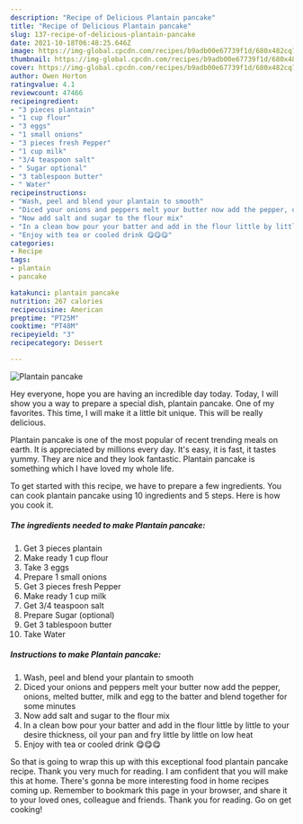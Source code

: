 ```yaml
---
description: "Recipe of Delicious Plantain pancake"
title: "Recipe of Delicious Plantain pancake"
slug: 137-recipe-of-delicious-plantain-pancake
date: 2021-10-18T06:48:25.646Z
image: https://img-global.cpcdn.com/recipes/b9adb00e67739f1d/680x482cq70/plantain-pancake-recipe-main-photo.jpg
thumbnail: https://img-global.cpcdn.com/recipes/b9adb00e67739f1d/680x482cq70/plantain-pancake-recipe-main-photo.jpg
cover: https://img-global.cpcdn.com/recipes/b9adb00e67739f1d/680x482cq70/plantain-pancake-recipe-main-photo.jpg
author: Owen Horton
ratingvalue: 4.1
reviewcount: 47466
recipeingredient:
- "3 pieces plantain"
- "1 cup flour"
- "3 eggs"
- "1 small onions"
- "3 pieces fresh Pepper"
- "1 cup milk"
- "3/4 teaspoon salt"
- " Sugar optional"
- "3 tablespoon butter"
- " Water"
recipeinstructions:
- "Wash, peel and blend your plantain to smooth"
- "Diced your onions and peppers melt your butter now add the pepper, onions, melted butter, milk and egg to the batter and blend together for some minutes"
- "Now add salt and sugar to the flour mix"
- "In a clean bow pour your batter and add in the flour little by little to your desire thickness, oil your pan and fry little by little on low heat"
- "Enjoy with tea or cooled drink 😋😋😋"
categories:
- Recipe
tags:
- plantain
- pancake

katakunci: plantain pancake 
nutrition: 267 calories
recipecuisine: American
preptime: "PT25M"
cooktime: "PT48M"
recipeyield: "3"
recipecategory: Dessert

---
```



![Plantain pancake](https://img-global.cpcdn.com/recipes/b9adb00e67739f1d/680x482cq70/plantain-pancake-recipe-main-photo.jpg)

Hey everyone, hope you are having an incredible day today. Today, I will show you a way to prepare a special dish, plantain pancake. One of my favorites. This time, I will make it a little bit unique. This will be really delicious.



Plantain pancake is one of the most popular of recent trending meals on earth. It is appreciated by millions every day. It's easy, it is fast, it tastes yummy. They are nice and they look fantastic. Plantain pancake is something which I have loved my whole life.


To get started with this recipe, we have to prepare a few ingredients. You can cook plantain pancake using 10 ingredients and 5 steps. Here is how you cook it.

<!--inarticleads1-->

##### The ingredients needed to make Plantain pancake:

1. Get 3 pieces plantain
1. Make ready 1 cup flour
1. Take 3 eggs
1. Prepare 1 small onions
1. Get 3 pieces fresh Pepper
1. Make ready 1 cup milk
1. Get 3/4 teaspoon salt
1. Prepare  Sugar (optional)
1. Get 3 tablespoon butter
1. Take  Water




<!--inarticleads2-->

##### Instructions to make Plantain pancake:

1. Wash, peel and blend your plantain to smooth
1. Diced your onions and peppers melt your butter now add the pepper, onions, melted butter, milk and egg to the batter and blend together for some minutes
1. Now add salt and sugar to the flour mix
1. In a clean bow pour your batter and add in the flour little by little to your desire thickness, oil your pan and fry little by little on low heat
1. Enjoy with tea or cooled drink 😋😋😋




So that is going to wrap this up with this exceptional food plantain pancake recipe. Thank you very much for reading. I am confident that you will make this at home. There's gonna be more interesting food in home recipes coming up. Remember to bookmark this page in your browser, and share it to your loved ones, colleague and friends. Thank you for reading. Go on get cooking!

